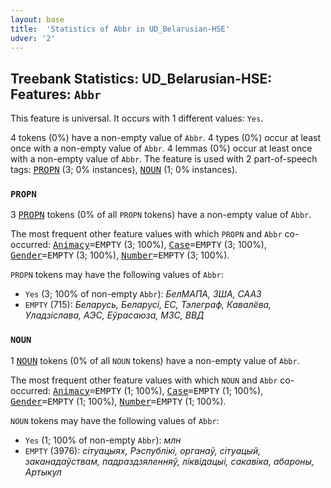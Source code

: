 ```yaml
---
layout: base
title:  'Statistics of Abbr in UD_Belarusian-HSE'
udver: '2'
---
```


## Treebank Statistics: UD_Belarusian-HSE: Features: `Abbr`

This feature is universal.
It occurs with 1 different values: `Yes`.

4 tokens (0%) have a non-empty value of `Abbr`.
4 types (0%) occur at least once with a non-empty value of `Abbr`.
4 lemmas (0%) occur at least once with a non-empty value of `Abbr`.
The feature is used with 2 part-of-speech tags: <tt><a href="be_hse-pos-PROPN.html">PROPN</a></tt> (3; 0% instances), <tt><a href="be_hse-pos-NOUN.html">NOUN</a></tt> (1; 0% instances).

### `PROPN`

3 <tt><a href="be_hse-pos-PROPN.html">PROPN</a></tt> tokens (0% of all `PROPN` tokens) have a non-empty value of `Abbr`.

The most frequent other feature values with which `PROPN` and `Abbr` co-occurred: <tt><a href="be_hse-feat-Animacy.html">Animacy</a></tt><tt>=EMPTY</tt> (3; 100%), <tt><a href="be_hse-feat-Case.html">Case</a></tt><tt>=EMPTY</tt> (3; 100%), <tt><a href="be_hse-feat-Gender.html">Gender</a></tt><tt>=EMPTY</tt> (3; 100%), <tt><a href="be_hse-feat-Number.html">Number</a></tt><tt>=EMPTY</tt> (3; 100%).

`PROPN` tokens may have the following values of `Abbr`:

* `Yes` (3; 100% of non-empty `Abbr`): <em>БелМАПА, ЗША, СААЗ</em>
* `EMPTY` (715): <em>Беларусь, Беларусі, ЕС, Тэлеграф, Кавалёва, Уладзіслава, АЭС, Еўрасаюза, МЗС, ВВД</em>

### `NOUN`

1 <tt><a href="be_hse-pos-NOUN.html">NOUN</a></tt> tokens (0% of all `NOUN` tokens) have a non-empty value of `Abbr`.

The most frequent other feature values with which `NOUN` and `Abbr` co-occurred: <tt><a href="be_hse-feat-Animacy.html">Animacy</a></tt><tt>=EMPTY</tt> (1; 100%), <tt><a href="be_hse-feat-Case.html">Case</a></tt><tt>=EMPTY</tt> (1; 100%), <tt><a href="be_hse-feat-Gender.html">Gender</a></tt><tt>=EMPTY</tt> (1; 100%), <tt><a href="be_hse-feat-Number.html">Number</a></tt><tt>=EMPTY</tt> (1; 100%).

`NOUN` tokens may have the following values of `Abbr`:

* `Yes` (1; 100% of non-empty `Abbr`): <em>млн</em>
* `EMPTY` (3976): <em>сiтуацыях, Рэспублiкi, органаў, сiтуацый, заканадаўствам, падраздзяленняў, лiквiдацыi, сакавіка, абароны, Артыкул</em>

